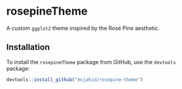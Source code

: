 # rosepineTheme

A custom `ggplot2` theme inspired by the Rosé Pine aesthetic.

## Installation

To install the `rosepineTheme` package from GitHub, use the `devtools` package:

```r
devtools::install_github("msjahid/rosepine-theme")
```
